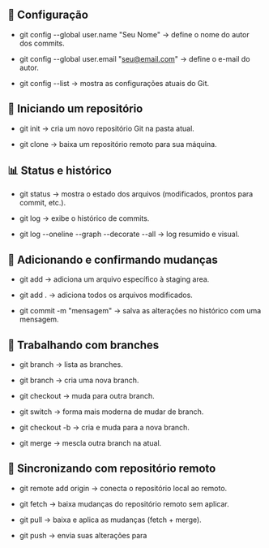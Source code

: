 ## 🔧 Configuração

- git config --global user.name "Seu Nome" → define o nome do autor dos commits.

- git config --global user.email "seu@email.com" → define o e-mail do autor.

- git config --list → mostra as configurações atuais do Git.


## 📂 Iniciando um repositório

- git init → cria um novo repositório Git na pasta atual.

- git clone <url> → baixa um repositório remoto para sua máquina.


## 📊 Status e histórico

- git status → mostra o estado dos arquivos (modificados, prontos para commit, etc.).

- git log → exibe o histórico de commits.

- git log --oneline --graph --decorate --all → log resumido e visual.

## 📝 Adicionando e confirmando mudanças

- git add <arquivo> → adiciona um arquivo específico à staging area.

- git add . → adiciona todos os arquivos modificados.

- git commit -m "mensagem" → salva as alterações no histórico com uma mensagem.


## 🌿 Trabalhando com branches

- git branch → lista as branches.

- git branch <nome> → cria uma nova branch.

- git checkout <nome> → muda para outra branch.

- git switch <nome> → forma mais moderna de mudar de branch.

- git checkout -b <nome> → cria e muda para a nova branch.

- git merge <branch> → mescla outra branch na atual.


## 🔄 Sincronizando com repositório remoto

- git remote add origin <url> → conecta o repositório local ao remoto.

- git fetch → baixa mudanças do repositório remoto sem aplicar.

- git pull → baixa e aplica as mudanças (fetch + merge).

- git push → envia suas alterações para